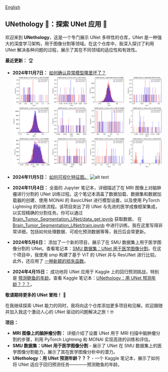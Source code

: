 [English](README.md)


## UNethology 🐚：探索 UNet 应用 🧬

欢迎来到 **UNethology**，这是一个专门展示 UNet 多样性的仓库，UNet 是一种强大的深度学习架构，用于图像分割等领域。在这个仓库中，我深入探讨了利用 UNet 解决各种问题的过程，展示了其在不同领域的适应性和有效性。

**最近更新：** 🏆

* **2024年11月7日：** [如何确认异常模型哪里坏了？](Brain_Tumor_Segmentation_UNet/diagnose_dice_sharp_drop_problem.ipynb)
![alt text](image-1.png)

* **2024年11月5日：** [如何可视化特征图。](Brain_Tumor_Segmentation_UNet/how_to_get_features_map.ipynb)
![alt text](image.png)

* **2024年11月4日：** 全面的 Jupyter 笔记本，详细描述了在 MRI 图像上对脑肿瘤进行分割的 UNet 训练过程。这个笔记本涵盖了数据加载、数据集和数据加载器的创建、使用 MONAI 的 BasicUNet 进行模型设置，以及使用 PyTorch Lightning 的训练流程。该项目突出了将 UNet 与先进的医学成像框架集成，以实现精确的分割任务。你可以通过 [Brain_Tumor_Segmentation_UNet/data_get.ipynb](Brain_Tumor_Segmentation_UNet/data_get.ipynb) 获取数据，
在 [Brain_Tumor_Segmentation_UNet/train.ipynb](Brain_Tumor_Segmentation_UNet/train.ipynb) 中进行训练。我在这里写得非常详细，包括如何处理数据、可视化预测数据等等，我日后会常更新。

* **2024年5月6日：** 添加了一个新的项目，展示了在 SMU 数据集上用于医学图像分割的 UNet。查看笔记本：[SMU 数据集：UNet 用于医学图像分割](https://www.kaggle.com/code/liaoguoying/smu-dataset-dl-update-with-new-dataset)。在这个项目中，我使用 smp 构建了基于 ViT 的 UNet 并与 ResUNet 进行比较。此外，还应用了 [一种新颖的损失函数](https://github.com/lgy112112/DiceCELossWithKL)。

* **2024年4月15日：** 成功地将 UNet 应用于 Kaggle 上的回归预测挑战，特别是 [预测鲍鱼的年龄](https://www.kaggle.com/competitions/playground-series-s4e4)。查看 Kaggle 笔记本：[UNethology：用 UNet 预测年龄？？？](https://www.kaggle.com/code/liaoguoying/unethology-predict-age-with-unet)。

**敬请期待更多的 UNet 冒险！** 🚀

在我继续探索 UNet 能力的同时，我将向这个仓库添加更多项目和见解。欢迎跟随并加入我这个激动人心的 UNet 驱动的问题解决之旅！🤓

**项目：**

* **MRI 图像上的脑肿瘤分割：** 详细介绍了设置 UNet 用于 MRI 扫描中脑肿瘤分割的步骤，利用 PyTorch Lightning 和 MONAI 实现高效的训练和评估。
* **SMU 数据集：UNet 用于医学图像分割** - 展示了 UNet 在 SMU 数据集上的医学图像分割能力，展示了其在医学图像分析中的潜力。
* **UNethology：用 UNet 预测年龄？？？** - 一个 Kaggle 笔记本，展示了如何将 UNet 适应于回归预测任务————预测鲍鱼的年龄。

